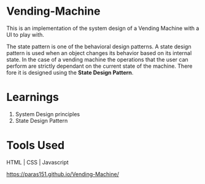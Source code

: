 # Vending-Machine
This is an implementation of the system design of a Vending Machine with a UI to play with.

The state pattern is one of the behavioral design patterns. A state design pattern is used when an object changes its behavior based on its internal state. 
In the case of a vending machine the operations that the user can perform are strictly dependant on the current state of the machine. There fore it is designed using the **State Design Pattern**.

# Learnings
1. System Design principles
2. State Design Pattern

# Tools Used
HTML | CSS | Javascript

https://paras151.github.io/Vending-Machine/
